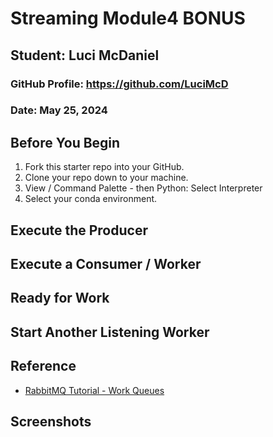 # Streaming Module4 BONUS
## Student: Luci McDaniel
### GitHub Profile: https://github.com/LuciMcD
### Date: May 25, 2024


## Before You Begin

1. Fork this starter repo into your GitHub.
2. Clone your repo down to your machine.
3. View / Command Palette - then Python: Select Interpreter
4. Select your conda environment. 


## Execute the Producer



## Execute a Consumer / Worker

 

## Ready for Work



## Start Another Listening Worker 





## Reference

- [RabbitMQ Tutorial - Work Queues](https://www.rabbitmq.com/tutorials/tutorial-two-python.html)


## Screenshots